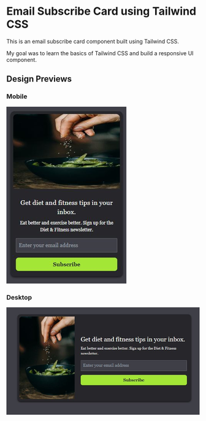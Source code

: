 # Email Subscribe Card using Tailwind CSS

This is an email subscribe card component built using Tailwind CSS.

My goal was to learn the basics of Tailwind CSS and build a responsive UI component.


## Design Previews

### Mobile
![Email Subscribe Card Mobile Preview](/design/email_subscribe_mobile.JPG "Email Subscribe Card Mobile Preview")


### Desktop
![Email Subscribe Card Desktop Preview](/design/email_subscribe_desktop.JPG "Email Subscribe Card Desktop Preview")